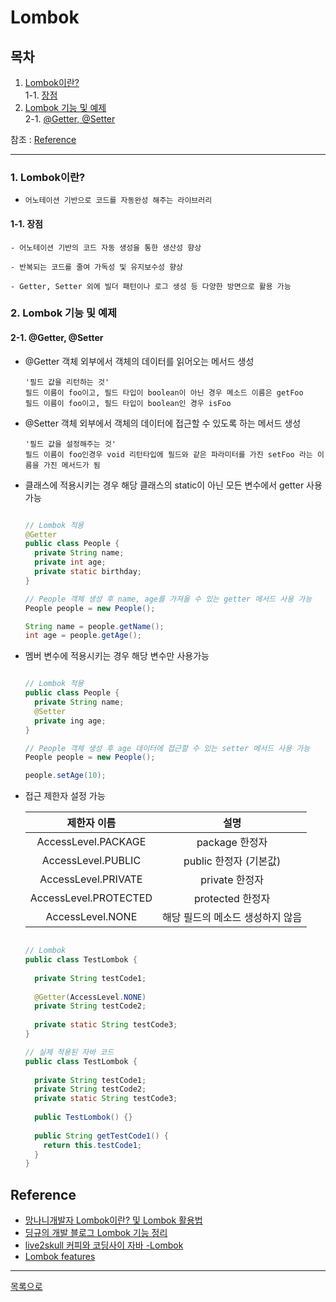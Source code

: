 # Lombok 

## 목차
1. [Lombok이란?](#1-lombokd이란)   
1-1. [장점](#1-1-장점)  
2. [Lombok 기능 및 예제](#2-lombok-기능-및-예제)  
2-1. [@Getter, @Setter](#2-1-getter-setter)   

참조 : [Reference](#reference)  
***

### 1. Lombok이란?
  - `어노테이션 기반으로 코드를 자동완성 해주는 라이브러리`  

#### 1-1. 장점
  ```
  - 어노테이션 기반의 코드 자동 생성을 통한 생산성 향상
  
  - 반복되는 코드를 줄여 가독성 및 유지보수성 향상
  
  - Getter, Setter 외에 빌더 패턴이나 로그 생성 등 다양한 방면으로 활용 가능
  ```
  
### 2. Lombok 기능 및 예제
#### 2-1. @Getter, @Setter
  - @Getter 객체 외부에서 객체의 데이터를 읽어오는 메서드 생성  
    ```
    '필드 값을 리턴하는 것'
    필드 이름이 foo이고, 필드 타입이 boolean이 아닌 경우 메소드 이름은 getFoo
    필드 이름이 foo이고, 필드 타입이 boolean인 경우 isFoo
    ```
    
  - @Setter 객체 외부에서 객체의 데이터에 접근할 수 있도록 하는 메서드 생성  
    ```
    '필드 값을 설정해주는 것'
    필드 이름이 foo인경우 void 리턴타입에 필드와 같은 파라미터를 가진 setFoo 라는 이름을 가진 메서드가 됨
    ```
  
  - 클래스에 적용시키는 경우 해당 클래스의 static이 아닌 모든 변수에서 getter 사용 가능
    ```java
    
    // Lombok 적용 
    @Getter
    public class People {
      private String name;
      private int age;
      private static birthday;
    }
    
    // People 객체 생성 후 name, age를 가져올 수 있는 getter 메서드 사용 가능 
    People people = new People();
    
    String name = people.getName();
    int age = people.getAge();
    ```
  
  - 멤버 변수에 적용시키는 경우 해당 변수만 사용가능
    ```java
    
    // Lombok 적용
    public class People {
      private String name;
      @Setter
      private ing age;
    }
    
    // People 객체 생성 후 age 데이터에 접근할 수 있는 setter 메서드 사용 가능
    People people = new People();
    
    people.setAge(10);
    ```
    
  - 접근 제한자 설정 가능  
  
    |제한자 이름|설명|
    |:---:|:---:|
    |AccessLevel.PACKAGE	| package 한정자|
    |AccessLevel.PUBLIC	| public 한정자 (기본값)|
    |AccessLevel.PRIVATE	| private 한정자|
    |AccessLevel.PROTECTED	| protected 한정자|
    |AccessLevel.NONE	 | 해당 필드의 메소드 생성하지 않음|
      
    ```java
    
    // Lombok
    public class TestLombok {
      
      private String testCode1;
      
      @Getter(AccessLevel.NONE)
      private String testCode2;
      
      private static String testCode3;
    }  
    
    // 실제 적용된 자바 코드
    public class TestLombok {
      
      private String testCode1;
      private String testCode2;
      private static String testCode3;
      
      public TestLombok() {}
      
      public String getTestCode1() {
        return this.testCode1;
      }
    }
    ```
    
## Reference
 - [망나니개발자 Lombok이란? 및 Lombok 활용법](https://mangkyu.tistory.com/78)    
 - [딩규의 개발 블로그 Lombok 기능 정리](https://dingue.tistory.com/14)    
 - [live2skull 커피와 코딩사이 자바 -Lombok](https://blog.live2skull.kr/java/lombok/java-lombok/#2-equalsandhashcode%EB%A5%BC-%ED%95%A8%EB%B6%80%EB%A1%9C-%EC%82%AC%EC%9A%A9%ED%95%98%EC%A7%80-%EC%95%8A%EC%8A%B5%EB%8B%88%EB%8B%A4)  
 - [Lombok features](https://projectlombok.org/features/all)    
***

[목록으로](https://github.com/youngho-j/TIL/blob/main/Library/README.md)
